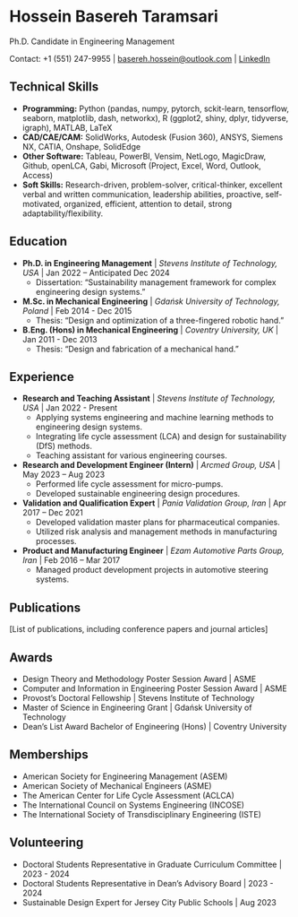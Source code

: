 # Hossein Basereh Taramsari

Ph.D. Candidate in Engineering Management 

Contact: +1 (551) 247-9955 | basereh.hossein@outlook.com | [LinkedIn](https://www.linkedin.com/in/hossein-basereh)

## Technical Skills
- **Programming:** Python (pandas, numpy, pytorch, sckit-learn, tensorflow, seaborn, matplotlib, dash, networkx), R (ggplot2, shiny, dplyr, tidyverse, igraph), MATLAB, LaTeX
- **CAD/CAE/CAM:** SolidWorks, Autodesk (Fusion 360), ANSYS, Siemens NX, CATIA, Onshape, SolidEdge
- **Other Software:** Tableau, PowerBI, Vensim, NetLogo, MagicDraw, Github, openLCA, Gabi, Microsoft (Project, Excel, Word, Outlook, Access)
- **Soft Skills:** Research-driven, problem-solver, critical-thinker, excellent verbal and written communication, leadership abilities, proactive, self-motivated, organized, efficient, attention to detail, strong adaptability/flexibility.

## Education
- **Ph.D. in Engineering Management** | _Stevens Institute of Technology, USA_ | Jan 2022 – Anticipated Dec 2024
  - Dissertation: “Sustainability management framework for complex engineering design systems.”
- **M.Sc. in Mechanical Engineering** | _Gdańsk University of Technology, Poland_ | Feb 2014 - Dec 2015
  - Thesis: “Design and optimization of a three-fingered robotic hand.”
- **B.Eng. (Hons) in Mechanical Engineering** | _Coventry University, UK_ | Jan 2011 - Dec 2013
  - Thesis: “Design and fabrication of a mechanical hand.”

## Experience
- **Research and Teaching Assistant** | _Stevens Institute of Technology, USA_ | Jan 2022 - Present
  - Applying systems engineering and machine learning methods to engineering design systems.
  - Integrating life cycle assessment (LCA) and design for sustainability (DfS) methods.
  - Teaching assistant for various engineering courses.
- **Research and Development Engineer (Intern)** | _Arcmed Group, USA_ | May 2023 – Aug 2023
  - Performed life cycle assessment for micro-pumps.
  - Developed sustainable engineering design procedures.
- **Validation and Qualification Expert** | _Pania Validation Group, Iran_ | Apr 2017 – Dec 2021
  - Developed validation master plans for pharmaceutical companies.
  - Utilized risk analysis and management methods in manufacturing processes.
- **Product and Manufacturing Engineer** | _Ezam Automotive Parts Group, Iran_ | Feb 2016 – Mar 2017
  - Managed product development projects in automotive steering systems.

## Publications
[List of publications, including conference papers and journal articles]

## Awards
- Design Theory and Methodology Poster Session Award | ASME
- Computer and Information in Engineering Poster Session Award | ASME
- Provost’s Doctoral Fellowship | Stevens Institute of Technology
- Master of Science in Engineering Grant | Gdańsk University of Technology
- Dean’s List Award Bachelor of Engineering (Hons) | Coventry University

## Memberships
- American Society for Engineering Management (ASEM)
- American Society of Mechanical Engineers (ASME)
- The American Center for Life Cycle Assessment (ACLCA)
- The International Council on Systems Engineering (INCOSE)
- The International Society of Transdisciplinary Engineering (ISTE)

## Volunteering
- Doctoral Students Representative in Graduate Curriculum Committee | 2023 - 2024
- Doctoral Students Representative in Dean’s Advisory Board | 2023 - 2024
- Sustainable Design Expert for Jersey City Public Schools | Aug 2023

